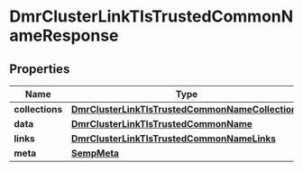 
# DmrClusterLinkTlsTrustedCommonNameResponse

## Properties
Name | Type | Description | Notes
------------ | ------------- | ------------- | -------------
**collections** | [**DmrClusterLinkTlsTrustedCommonNameCollections**](DmrClusterLinkTlsTrustedCommonNameCollections.md) |  |  [optional]
**data** | [**DmrClusterLinkTlsTrustedCommonName**](DmrClusterLinkTlsTrustedCommonName.md) |  |  [optional]
**links** | [**DmrClusterLinkTlsTrustedCommonNameLinks**](DmrClusterLinkTlsTrustedCommonNameLinks.md) |  |  [optional]
**meta** | [**SempMeta**](SempMeta.md) |  | 



